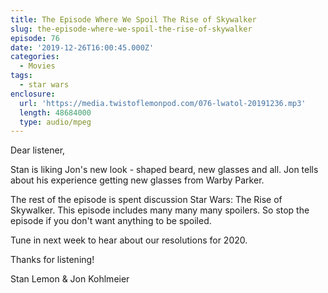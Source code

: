 ```yaml
---
title: The Episode Where We Spoil The Rise of Skywalker
slug: the-episode-where-we-spoil-the-rise-of-skywalker
episode: 76
date: '2019-12-26T16:00:45.000Z'
categories:
  - Movies
tags:
  - star wars
enclosure:
  url: 'https://media.twistoflemonpod.com/076-lwatol-20191236.mp3'
  length: 48684000
  type: audio/mpeg
---
```


Dear listener,

Stan is liking Jon's new look - shaped beard, new glasses and all. Jon tells about his experience getting new glasses from Warby Parker.

The rest of the episode is spent discussion Star Wars: The Rise of Skywalker. This episode includes many many many spoilers. So stop the episode if you don't want anything to be spoiled.

Tune in next week to hear about our resolutions for 2020.

Thanks for listening!

Stan Lemon & Jon Kohlmeier
